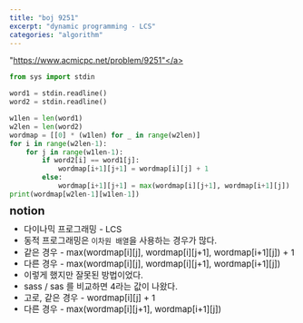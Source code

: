 ```yaml
---
title: "boj 9251"
excerpt: "dynamic programming - LCS"
categories: "algorithm"
---
```


<a herf = "https://www.acmicpc.net/problem/9251">"https://www.acmicpc.net/problem/9251"</a>

```python
from sys import stdin

word1 = stdin.readline()
word2 = stdin.readline()

w1len = len(word1)
w2len = len(word2)
wordmap = [[0] * (w1len) for _ in range(w2len)]
for i in range(w2len-1): 
    for j in range(w1len-1):
        if word2[i] == word1[j]:
            wordmap[i+1][j+1] = wordmap[i][j] + 1
        else:
            wordmap[i+1][j+1] = max(wordmap[i][j+1], wordmap[i+1][j])
print(wordmap[w2len-1][w1len-1])
```

<div style = "font-size: 20px; line-height: 15px;">
<strong>notion</strong><br>
</div>

<div style = "font-size: 15px; line-height: 20px;">
<ul>
<li>다이나믹 프로그래밍 - LCS</li>
<li>동적 프로그래밍은 <code>이차원 배열</code>을 사용하는 경우가 많다.</li>
<li>같은 경우 - max(wordmap[i][j], wordmap[i][j+1], wordmap[i+1][j]) + 1</li>
<li>다른 경우 - max(wordmap[i][j], wordmap[i][j+1], wordmap[i+1][j]) </li>
<li>이렇게 했지만 잘못된 방법이었다. </li>
<li>sass / sas 를 비교하면 4라는 값이 나왔다.</li>
<li>고로, 같은 경우 - wordmap[i][j] + 1</li>
<li>다른 경우 - max(wordmap[i][j+1], wordmap[i+1][j])</li>
</ul>





        

